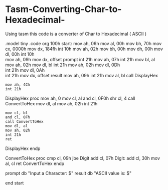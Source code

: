 # Tasm-Converting-Char-to-Hexadecimal-
Using tasm this code is a converter of Char to Hexadecimal ( ASCII )

.model tiny
.code
org 100h
start:
     mov ah, 06h
     mov al, 00h
     mov bh, 70h
     mov cx, 0000h
     mov dx, 184fh
     int 10h
      mov ah, 02h
      mov bh, 00h
      mov dh, 00h 
      mov dl, 00h
      int 10h	
    mov ah, 09h
    mov dx, offset prompt
    int 21h
    mov ah, 07h
    int 21h
    mov bl, al
    mov ah, 02h
    mov dl, bl
    int 21h
    mov ah, 02h
    mov dl, 0Dh  
    int 21h
    mov dl, 0Ah  
    int 21h
    mov dx, offset result
    mov ah, 09h
    int 21h
    mov al, bl
    call DisplayHex
    
    mov ah, 4Ch
    int 21h

DisplayHex proc
    mov ah, 0
    mov cl, al
    and cl, 0F0h
    shr cl, 4
    call ConvertToHex
    mov dl, al
    mov ah, 02h
    int 21h
	
    mov cl, bl
    and cl, 0Fh
    call ConvertToHex
    mov dl, al
    mov ah, 02h
    int 21h
    ret
DisplayHex endp

ConvertToHex proc
    cmp cl, 09h
    jbe Digit
    add cl, 07h
Digit:
    add cl, 30h
    mov al, cl
    ret
ConvertToHex endp

prompt db "Input a Character: $"
result db "ASCII value is: $"

end start






